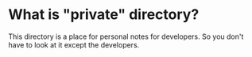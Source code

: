 # What is "private" directory?

This directory is a place for personal notes for developers. So you don't have to look at it except the developers.
